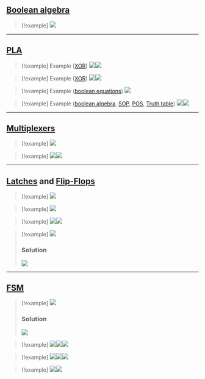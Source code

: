 ## [Boolean algebra](5-6.%20Boolean%20Algebra.md)

> [!example]
> ![](../z_images/Pasted%20image%2020250120122402.png)

---

## [PLA](8.%20PLA.md)

> [!example] Example ([XOR](3.%20Combinational%20circuits.md#XOR))
> ![](../z_images/Pasted%20image%2020250115173054.png)![](../z_images/Pasted%20image%2020250115173223.png)


> [!example] Example ([XOR](3.%20Combinational%20circuits.md#XOR))
> ![](../z_images/Pasted%20image%2020250115173317.png)![](../z_images/Pasted%20image%2020250115173332.png)


> [!example] Example ([boolean equations](5-6.%20Boolean%20Algebra.md))
> ![](../z_images/Pasted%20image%2020250120122436.png)


> [!example] Example ([boolean algebra](5-6.%20Boolean%20Algebra.md), [SOP](4.%20SOP%20&%20POS.md#SOP%20(sum%20of%20products)), [POS](4.%20SOP%20&%20POS.md#POS%20(product%20of%20sums)), [Truth table](3.%20Combinational%20circuits.md#Combinational%20circuits))
> ![](../z_images/Pasted%20image%2020250120122511.png)![](../z_images/Pasted%20image%2020250120122526.png)

---

## [Multiplexers](10.%20Multiplexer.md)

> [!example]
> ![](../z_images/Pasted%20image%2020250120130247.png)


> [!example]
> ![](../z_images/Pasted%20image%2020250120130548.png)![](../z_images/Pasted%20image%2020250120130602.png)

---

## [Latches](13.%20Sequential%20circuits.md#^621042) and [Flip-Flops](13.%20Sequential%20circuits.md#^a12849)

> [!example]
> ![](../z_images/Pasted%20image%2020250124115134.png)

> [!example]
> ![](../z_images/Pasted%20image%2020250124115201.png)


> [!example]
> ![](../z_images/Pasted%20image%2020250124134524.png)![](../z_images/Pasted%20image%2020250124134609.png)

> [!example]
> ![](../z_images/Pasted%20image%2020250124134554.png)
> ### Solution
> ![](../z_images/Pasted%20image%2020250124134623.png)

---

## [FSM](14.%20Finite%20State%20Machines.md)

> [!example]
> ![](../z_images/Pasted%20image%2020250203112609.png)
> 
> ### Solution
> ![](../z_images/Pasted%20image%2020250203112622.png)


> [!example]
> ![](../z_images/Pasted%20image%2020250203184823.png)![](../z_images/Pasted%20image%2020250203184836.png)![](../z_images/Pasted%20image%2020250203184844.png)

> [!example]
> ![](../z_images/Pasted%20image%2020250203184902.png)![](../z_images/Pasted%20image%2020250203184909.png)![](../z_images/Pasted%20image%2020250203184918.png)

> [!example]
> ![](../z_images/Pasted%20image%2020250203184934.png)![](../z_images/Pasted%20image%2020250203184945.png)

